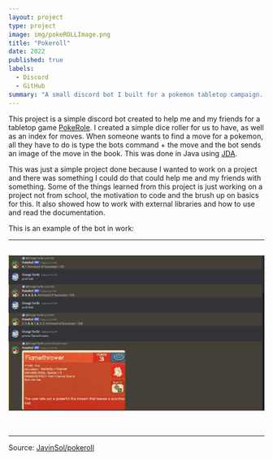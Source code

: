 ```yaml
---
layout: project
type: project
image: img/pokeROLLImage.png
title: "Pokeroll"
date: 2022
published: true
labels:
  - Discord
  - GitHub
summary: "A small discord bot I built for a pokemon tabletop campaign. "
---
```


This project is a simple discord bot created to help me and my friends for a tabletop game [PokeRole](https://www.pokeroleproject.com/). I created a simple dice roller for us to have, as well as an index for moves. When someone wants to find a move for a pokemon, all they have to do is type the bots command + the move and the bot sends an image of the move in the book. This was done in Java using [JDA](https://github.com/discord-jda/JDA).

This was just a simple project done because I wanted to work on a project and there was something I could do that could help me and my friends with something. Some of the things learned from this project is just working on a project not from school, the motivation to code and the brush up on basics for this. It also showed how to work with external libraries and how to use and read the documentation.


This is an example of the bot in work:

<hr>

<pre>

<img class="img-fluid" src="../img/Bot_test.png">


</pre>

<hr>

Source: <a href="https://github.com/JavinSol/pokerollBot"><i class="large github icon "></i>JavinSol/pokeroll</a>

